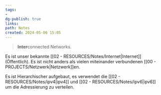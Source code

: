 ```yaml
---
tags: 
- 
dg-publish: true
links: 
path: Notes
created: 2024-05-06 15:05
---
```

> **Inter**connected Networks.

Es ist unser bekannte [[02 - RESOURCES/Notes/Internet\|Internet]] (Öffentlich). Es ist nicht anders als vielen miteinander verbundenen [[00 - PROJECTS/Netzwerk\|Netzwerk]]en.

Es ist Hierarchischer aufgebaut, es verwendet die [[02 - RESOURCES/Notes/ipv4\|ipv4]] und [[02 - RESOURCES/Notes/ipv6\|ipv6]] um die Adressierung zu verteilen.